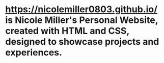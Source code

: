 # https://nicolemiller0803.github.io/ is Nicole Miller's Personal Website, created with HTML and CSS, designed to showcase projects and experiences.
